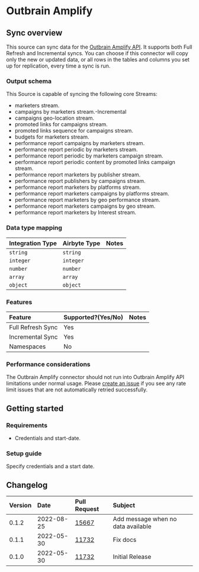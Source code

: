 # Outbrain Amplify

## Sync overview

This source can sync data for the
[Outbrain Amplify API](https://amplifyv01.docs.apiary.io/#reference/authentications). It supports
both Full Refresh and Incremental syncs. You can choose if this connector will copy only the new or
updated data, or all rows in the tables and columns you set up for replication, every time a sync is
run.

### Output schema

This Source is capable of syncing the following core Streams:

- marketers stream.
- campaigns by marketers stream.-Incremental
- campaigns geo-location stream.
- promoted links for campaigns stream.
- promoted links sequence for campaigns stream.
- budgets for marketers stream.
- performance report campaigns by marketers stream.
- performance report periodic by marketers stream.
- performance report periodic by marketers campaign stream.
- performance report periodic content by promoted links campaign stream.
- performance report marketers by publisher stream.
- performance report publishers by campaigns stream.
- performance report marketers by platforms stream.
- performance report marketers campaigns by platforms stream.
- performance report marketers by geo performance stream.
- performance report marketers campaigns by geo stream.
- performance report marketers by Interest stream.

### Data type mapping

| Integration Type | Airbyte Type | Notes |
| :--------------- | :----------- | :---- |
| `string`         | `string`     |       |
| `integer`        | `integer`    |       |
| `number`         | `number`     |       |
| `array`          | `array`      |       |
| `object`         | `object`     |       |

### Features

| Feature           | Supported?\(Yes/No\) | Notes |
| :---------------- | :------------------- | :---- |
| Full Refresh Sync | Yes                  |       |
| Incremental Sync  | Yes                  |       |
| Namespaces        | No                   |       |

### Performance considerations

The Outbrain Amplify connector should not run into Outbrain Amplify API limitations under normal
usage. Please [create an issue](https://github.com/airbytehq/airbyte/issues) if you see any rate
limit issues that are not automatically retried successfully.

## Getting started

### Requirements

- Credentials and start-date.

### Setup guide

Specify credentials and a start date.

## Changelog

| Version | Date       | Pull Request                                             | Subject                            |
| :------ | :--------- | :------------------------------------------------------- | :--------------------------------- |
| 0.1.2   | 2022-08-25 | [15667](https://github.com/airbytehq/airbyte/pull/15667) | Add message when no data available |
| 0.1.1   | 2022-05-30 | [11732](https://github.com/airbytehq/airbyte/pull/11732) | Fix docs                           |
| 0.1.0   | 2022-05-30 | [11732](https://github.com/airbytehq/airbyte/pull/11732) | Initial Release                    |
